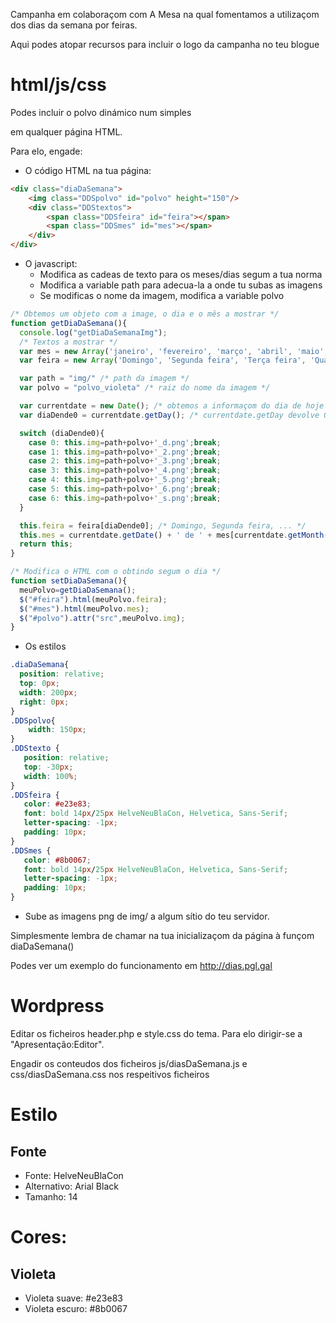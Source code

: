 Campanha em colaboraçom com A Mesa na qual fomentamos a utilizaçom dos dias da semana por feiras.

Aqui podes atopar recursos para incluir o logo da campanha no teu blogue

# html/js/css
Podes incluir o polvo dinámico num simples <div></div> em qualquer página HTML.

Para elo, engade:
* O código HTML na tua página:
```html
<div class="diaDaSemana">
    <img class="DDSpolvo" id="polvo" height="150"/>
    <div class="DDStextos">
        <span class="DDSfeira" id="feira"></span>
        <span class="DDSmes" id="mes"></span>
    </div>
</div>
```

* O javascript:
  * Modifica as cadeas de texto para os meses/dias segum a tua norma
  * Modifica a variable path para adecua-la a onde tu subas as imagens
  * Se modificas o nome da imagem, modifica a variable polvo
```javascript
/* Obtemos um objeto com a image, o dia e o mês a mostrar */
function getDiaDaSemana(){
  console.log("getDiaDaSemanaImg");
  /* Textos a mostrar */
  var mes = new Array('janeiro', 'fevereiro', 'março', 'abril', 'maio', 'junho', 'julho', 'agosto', 'setembro', 'outubro', 'novembro', 'dezembro');
  var feira = new Array('Domingo', 'Segunda feira', 'Terça feira', 'Quarta feira', 'Quinta feira', 'Sexta feira', 'Sábado');

  var path = "img/" /* path da imagem */
  var polvo = "polvo_violeta" /* raiz do nome da imagem */

  var currentdate = new Date(); /* obtemos a informaçom do dia de hoje */
  var diaDende0 = currentdate.getDay(); /* currentdate.getDay devolve 0: domingo, 1: segunda, ... 6 sábado */

  switch (diaDende0){
    case 0: this.img=path+polvo+'_d.png';break;
    case 1: this.img=path+polvo+'_2.png';break;
    case 2: this.img=path+polvo+'_3.png';break;
    case 3: this.img=path+polvo+'_4.png';break;
    case 4: this.img=path+polvo+'_5.png';break;
    case 5: this.img=path+polvo+'_6.png';break;
    case 6: this.img=path+polvo+'_s.png';break;
  }

  this.feira = feira[diaDende0]; /* Domingo, Segunda feira, ... */
  this.mes = currentdate.getDate() + ' de ' + mes[currentdate.getMonth()]; /* 22 de fevereiro */
  return this;
}

/* Modifica o HTML com o obtindo segum o dia */
function setDiaDaSemana(){
  meuPolvo=getDiaDaSemana();
  $("#feira").html(meuPolvo.feira);
  $("#mes").html(meuPolvo.mes);
  $("#polvo").attr("src",meuPolvo.img);
}
```

* Os estilos
```css
.diaDaSemana{
  position: relative;
  top: 0px;
  width: 200px;
  right: 0px;
}
.DDSpolvo{
    width: 150px;
}
.DDStexto {
   position: relative;
   top: -30px;
   width: 100%;
}
.DDSfeira {
   color: #e23e83;
   font: bold 14px/25px HelveNeuBlaCon, Helvetica, Sans-Serif;
   letter-spacing: -1px;
   padding: 10px;
}
.DDSmes {
   color: #8b0067;
   font: bold 14px/25px HelveNeuBlaCon, Helvetica, Sans-Serif;
   letter-spacing: -1px;
   padding: 10px;
}
```

* Sube as imagens png de img/ a algum sítio do teu servidor.

Simplesmente lembra de chamar na tua inicializaçom da página à funçom diaDaSemana()


Podes ver um exemplo do funcionamento em http://dias.pgl.gal


# Wordpress
Editar os ficheiros header.php e style.css do tema.
Para elo dirigir-se a "Apresentação:Editor".

Engadir os conteudos dos ficheiros js/diasDaSemana.js e css/diasDaSemana.css nos respeitivos ficheiros


# Estilo

## Fonte
- Fonte: HelveNeuBlaCon
- Alternativo: Arial Black
- Tamanho: 14

# Cores:

## Violeta
- Violeta suave: #e23e83
- Violeta escuro: #8b0067
